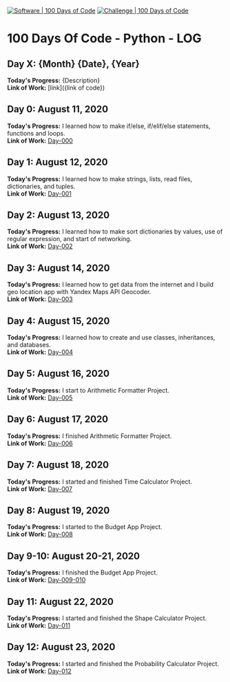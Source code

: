 [![Software | 100 Days of Code](https://www.software.com/badges/100-days-of-code)](https://www.software.com/100-days-of-code) [![Challenge | 100 Days of Code](https://img.shields.io/static/v1?label=Challenge&labelColor=384357&message=100%20Days%20of%20Code&color=00b4ee&style=for-the-badge&link=https://www.100daysofcode.com)](https://www.100daysofcode.com)

# 100 Days Of Code - Python - LOG

## Day X: {Month} {Date}, {Year}
**Today's Progress:** {Description}<br />
**Link of Work:** [link]({link of code})

## Day 0: August 11, 2020
**Today's Progress:** I learned how to make if/else, if/elif/else statements, functions and loops.<br />
**Link of Work:** [Day-000](https://github.com/ElektroNeo/100-days-of-code-python/tree/master/Day-000)

## Day 1: August 12, 2020
**Today's Progress:** I learned how to make strings, lists, read files, dictionaries, and tuples.<br />
**Link of Work:** [Day-001](https://github.com/ElektroNeo/100-days-of-code-python/tree/master/Day-001)

## Day 2: August 13, 2020
**Today's Progress:** I learned how to make sort dictionaries by values, use of regular expression, and start of networking.<br />
**Link of Work:** [Day-002](https://github.com/ElektroNeo/100-days-of-code-python/tree/master/Day-002)

## Day 3: August 14, 2020
**Today's Progress:** I learned how to get data from the internet and I build geo location app with Yandex Maps API Geocoder.<br />
**Link of Work:** [Day-003](https://github.com/ElektroNeo/100-days-of-code-python/tree/master/Day-003)

## Day 4: August 15, 2020
**Today's Progress:** I learned how to create and use classes, inheritances, and databases.<br />
**Link of Work:** [Day-004](https://github.com/ElektroNeo/100-days-of-code-python/tree/master/Day-004)

## Day 5: August 16, 2020
**Today's Progress:** I start to Arithmetic Formatter Project.<br />
**Link of Work:** [Day-005](https://github.com/ElektroNeo/100-days-of-code-python/tree/master/Day-005)

## Day 6: August 17, 2020
**Today's Progress:** I finished Arithmetic Formatter Project.<br />
**Link of Work:** [Day-006](https://github.com/ElektroNeo/100-days-of-code-python/tree/master/Day-006)

## Day 7: August 18, 2020
**Today's Progress:** I started and finished Time Calculator Project.<br />
**Link of Work:** [Day-007](https://github.com/ElektroNeo/100-days-of-code-python/tree/master/Day-007)

## Day 8: August 19, 2020
**Today's Progress:** I started to the Budget App Project.<br />
**Link of Work:** [Day-008](https://github.com/ElektroNeo/100-days-of-code-python/tree/master/Day-008)

## Day 9-10: August 20-21, 2020
**Today's Progress:** I finished the Budget App Project.<br />
**Link of Work:** [Day-009-010](https://github.com/ElektroNeo/100-days-of-code-python/tree/master/Day-009-010)

## Day 11: August 22, 2020
**Today's Progress:** I started and finished the Shape Calculator Project.<br />
**Link of Work:** [Day-011](https://github.com/ElektroNeo/100-days-of-code-python/tree/master/Day-011)

## Day 12: August 23, 2020
**Today's Progress:** I started and finished the Probability Calculator Project.<br />
**Link of Work:** [Day-012](https://github.com/ElektroNeo/100-days-of-code-python/tree/master/Day-012)